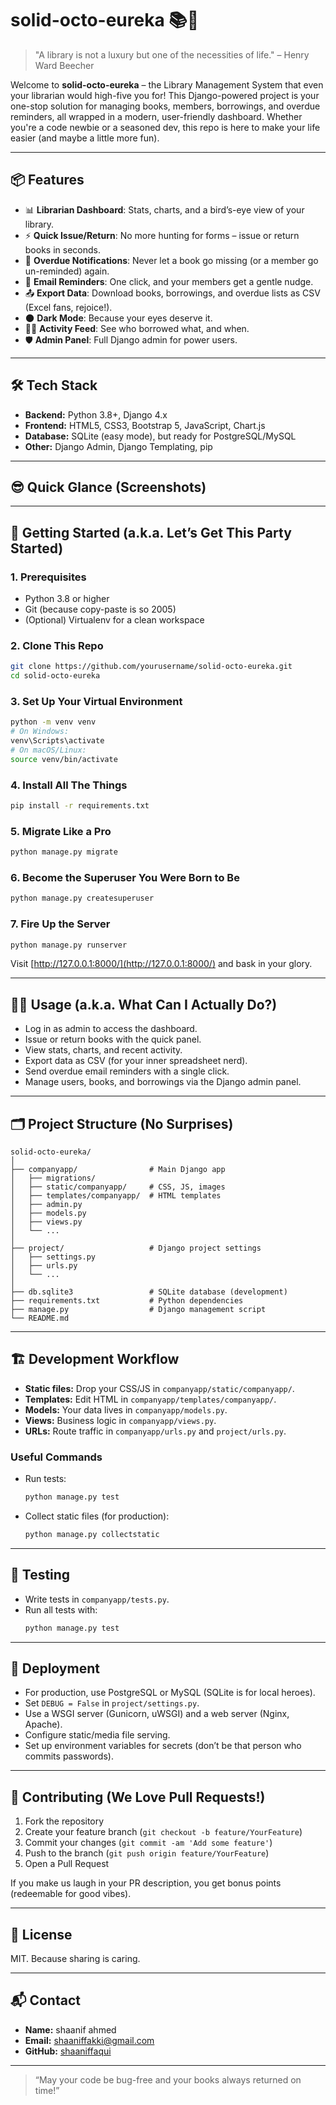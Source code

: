 # solid-octo-eureka 📚🚀

> "A library is not a luxury but one of the necessities of life." – Henry Ward Beecher

Welcome to **solid-octo-eureka** – the Library Management System that even your librarian would high-five you for! This Django-powered project is your one-stop solution for managing books, members, borrowings, and overdue reminders, all wrapped in a modern, user-friendly dashboard. Whether you're a code newbie or a seasoned dev, this repo is here to make your life easier (and maybe a little more fun).

---

## 📦 Features

- 📊 **Librarian Dashboard**: Stats, charts, and a bird’s-eye view of your library.
- ⚡ **Quick Issue/Return**: No more hunting for forms – issue or return books in seconds.
- 🔔 **Overdue Notifications**: Never let a book go missing (or a member go un-reminded) again.
- 📧 **Email Reminders**: One click, and your members get a gentle nudge.
- 📤 **Export Data**: Download books, borrowings, and overdue lists as CSV (Excel fans, rejoice!).
- 🌑 **Dark Mode**: Because your eyes deserve it.
- 🕵️‍♂️ **Activity Feed**: See who borrowed what, and when.
- 🛡️ **Admin Panel**: Full Django admin for power users.

---

## 🛠️ Tech Stack

- **Backend:** Python 3.8+, Django 4.x
- **Frontend:** HTML5, CSS3, Bootstrap 5, JavaScript, Chart.js
- **Database:** SQLite (easy mode), but ready for PostgreSQL/MySQL
- **Other:** Django Admin, Django Templating, pip

---

## 😎 Quick Glance (Screenshots)

<!-- Add your screenshots here! -->
<!-- ![Dashboard Screenshot](screenshots/dashboard.png) -->

---

## 🚀 Getting Started (a.k.a. Let’s Get This Party Started)

### 1. Prerequisites
- Python 3.8 or higher
- Git (because copy-paste is so 2005)
- (Optional) Virtualenv for a clean workspace

### 2. Clone This Repo
```sh
git clone https://github.com/yourusername/solid-octo-eureka.git
cd solid-octo-eureka
```

### 3. Set Up Your Virtual Environment
```sh
python -m venv venv
# On Windows:
venv\Scripts\activate
# On macOS/Linux:
source venv/bin/activate
```

### 4. Install All The Things
```sh
pip install -r requirements.txt
```

### 5. Migrate Like a Pro
```sh
python manage.py migrate
```

### 6. Become the Superuser You Were Born to Be
```sh
python manage.py createsuperuser
```

### 7. Fire Up the Server
```sh
python manage.py runserver
```
Visit [http://127.0.0.1:8000/](http://127.0.0.1:8000/) and bask in your glory.

---

## 🧑‍💻 Usage (a.k.a. What Can I Actually Do?)
- Log in as admin to access the dashboard.
- Issue or return books with the quick panel.
- View stats, charts, and recent activity.
- Export data as CSV (for your inner spreadsheet nerd).
- Send overdue email reminders with a single click.
- Manage users, books, and borrowings via the Django admin panel.

---

## 🗂️ Project Structure (No Surprises)
```
solid-octo-eureka/
│
├── companyapp/                # Main Django app
│   ├── migrations/
│   ├── static/companyapp/     # CSS, JS, images
│   ├── templates/companyapp/  # HTML templates
│   ├── admin.py
│   ├── models.py
│   ├── views.py
│   └── ...
│
├── project/                   # Django project settings
│   ├── settings.py
│   ├── urls.py
│   └── ...
│
├── db.sqlite3                 # SQLite database (development)
├── requirements.txt           # Python dependencies
├── manage.py                  # Django management script
└── README.md
```

---

## 🏗️ Development Workflow
- **Static files:** Drop your CSS/JS in `companyapp/static/companyapp/`.
- **Templates:** Edit HTML in `companyapp/templates/companyapp/`.
- **Models:** Your data lives in `companyapp/models.py`.
- **Views:** Business logic in `companyapp/views.py`.
- **URLs:** Route traffic in `companyapp/urls.py` and `project/urls.py`.

### Useful Commands
- Run tests:
  ```sh
  python manage.py test
  ```
- Collect static files (for production):
  ```sh
  python manage.py collectstatic
  ```

---

## 🧪 Testing
- Write tests in `companyapp/tests.py`.
- Run all tests with:
  ```sh
  python manage.py test
  ```

---

## 🚢 Deployment
- For production, use PostgreSQL or MySQL (SQLite is for local heroes).
- Set `DEBUG = False` in `project/settings.py`.
- Use a WSGI server (Gunicorn, uWSGI) and a web server (Nginx, Apache).
- Configure static/media file serving.
- Set up environment variables for secrets (don’t be that person who commits passwords).

---

## 🤝 Contributing (We Love Pull Requests!)
1. Fork the repository
2. Create your feature branch (`git checkout -b feature/YourFeature`)
3. Commit your changes (`git commit -am 'Add some feature'`)
4. Push to the branch (`git push origin feature/YourFeature`)
5. Open a Pull Request

If you make us laugh in your PR description, you get bonus points (redeemable for good vibes).

---

## 📜 License
MIT. Because sharing is caring.

---

## 📬 Contact
- **Name:** shaanif ahmed
- **Email:** shaaniffakki@gmail.com
- **GitHub:** [shaaniffaqui](https://github.com/shaaniffaqui)

---

> “May your code be bug-free and your books always returned on time!”